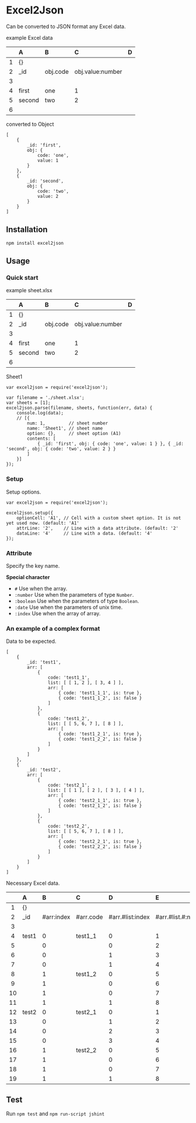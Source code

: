 Excel2Json
==========

Can be converted to JSON format any Excel data.

example Excel data

|   | A      | B        | C                | D |
|:-:|:-------|:---------|:-----------------|---|
| 1 | {}     |          |                  |   |
| 2 | _id    | obj.code | obj.value:number |   |
| 3 |        |          |                  |   |
| 4 | first  | one      | 1                |   |
| 5 | second | two      | 2                |   |
| 6 |        |          |                  |   |
converted to Object
```
[
    {
        _id: 'first',
        obj: {
            code: 'one',
            value: 1
        }
    }, 
    {
        _id: 'second',
        obj: {
            code: 'two',
            value: 2
        }
    }
]
```

## Installation
```
npm install excel2json
```

## Usage
### Quick start
example sheet.xlsx

|   | A      | B        | C                | D |
|:-:|:-------|:---------|:-----------------|---|
| 1 | {}     |          |                  |   |
| 2 | _id    | obj.code | obj.value:number |   |
| 3 |        |          |                  |   |
| 4 | first  | one      | 1                |   |
| 5 | second | two      | 2                |   |
| 6 |        |          |                  |   |
Sheet1
```
var excel2json = require('excel2json');

var filename = './sheet.xlsx';
var sheets = [1];
excel2json.parse(filename, sheets, function(err, data) {
    console.log(data);
    // [{
        num: 1,         // sheet number
        name: 'Sheet1', // sheet name
        option: {},     // sheet option (A1)
        contents: [
            { _id: 'first', obj: { code: 'one', value: 1 } }, { _id: 'second', obj: { code: 'two', value: 2 } }
        ]
    }]
});
```

### Setup
Setup options.
```
var excel2json = require('excel2json');

excel2json.setup({
    optionCell: 'A1', // Cell with a custom sheet option. It is not yet used now. (default: 'A1'
    attrLine: '2',    // Line with a data attribute. (default: '2'
    dataLine: '4'     // Line with a data. (default: '4'
});
```

### Attribute
Specify the key name.

**Special character**
* `#` Use when the array.
* `:number` Use when the parameters of type `Number`. 
* `:boolean` Use when the parameters of type `Boolean`.
* `:date` Use when the parameters of unix time.
* `:index` Use when the array of array.

### An example of a complex format
Data to be expected.
```
[
    {
        _id: 'test1',
        arr: [
            {
                code: 'test1_1',
                list: [ [ 1, 2 ], [ 3, 4 ] ],
                arr: [
                    { code: 'test1_1_1', is: true },
                    { code: 'test1_1_2', is: false }
                ]
            },
            {
                code: 'test1_2',
                list: [ [ 5, 6, 7 ], [ 8 ] ],
                arr: [
                    { code: 'test1_2_1', is: true },
                    { code: 'test1_2_2', is: false }
                ]
            }
        ]
    },
    {
        _id: 'test2',
        arr: [
            {
                code: 'test2_1',
                list: [ [ 1 ], [ 2 ], [ 3 ], [ 4 ] ],
                arr: [
                    { code: 'test2_1_1', is: true },
                    { code: 'test2_1_2', is: false }
                ]
            },
            {
                code: 'test2_2',
                list: [ [ 5, 6, 7 ], [ 8 ] ],
                arr: [
                    { code: 'test2_2_1', is: true },
                    { code: 'test2_2_2', is: false }
                ]
            }
        ]
    }
]
```

Necessary Excel data.

|    | A      | B          | C         | D                | E                   | F              | G                    |
|:--:|:-------|:-----------|:----------|:-----------------|:--------------------|:---------------|:---------------------|
| 1  | {}     |            |           |                  |                     |                |                      |
| 2  | _id    | #arr:index | #arr.code | #arr.#list:index | #arr.#list.#:number | #arr.#arr.code | #arr.#arr.is:boolean |
| 3  |        |            |           |                  |                     |                |                      |
| 4  | test1  | 0          | test1_1   | 0                | 1                   | test1_1_1      | true                 |
| 5  |        | 0          |           | 0                | 2                   | test1_1_2      | false                |
| 6  |        | 0          |           | 1                | 3                   |                |                      |
| 7  |        | 0          |           | 1                | 4                   |                |                      |
| 8  |        | 1          | test1_2   | 0                | 5                   | test1_2_1      | true                 |
| 9  |        | 1          |           | 0                | 6                   | test1_2_2      | false                |
| 10 |        | 1          |           | 0                | 7                   |                |                      |
| 11 |        | 1          |           | 1                | 8                   |                |                      |
| 12 | test2  | 0          | test2_1   | 0                | 1                   | test2_1_1      | true                 |
| 13 |        | 0          |           | 1                | 2                   | test2_1_2      | false                |
| 14 |        | 0          |           | 2                | 3                   |                |                      |
| 15 |        | 0          |           | 3                | 4                   |                |                      |
| 16 |        | 1          | test2_2   | 0                | 5                   | test2_2_1      | true                 |
| 17 |        | 1          |           | 0                | 6                   | test2_2_2      | false                |
| 18 |        | 1          |           | 0                | 7                   |                |                      |
| 19 |        | 1          |           | 1                | 8                   |                |                      |

## Test
Run `npm test` and `npm run-script jshint`
